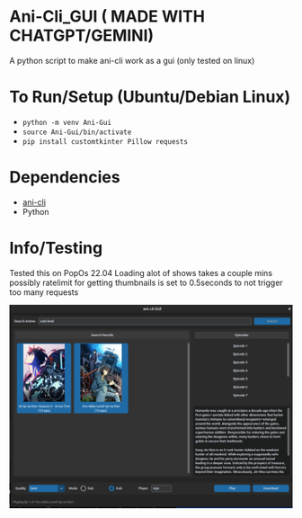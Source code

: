 # Ani-Cli_GUI ( MADE WITH CHATGPT/GEMINI)
A python script to make ani-cli work as a gui (only tested on linux)

# To Run/Setup (Ubuntu/Debian Linux)
- `python -m venv Ani-Gui`
- `source Ani-Gui/bin/activate`
- `pip install customtkinter Pillow requests`

# Dependencies
- [ani-cli](https://github.com/pystardust/ani-cli)
- Python

# Info/Testing
Tested this on PopOs 22.04
Loading alot of shows takes a couple mins possibly ratelimit for getting thumbnails is set to 0.5seconds to not trigger too many requests

[![Screenshot](https://github.com/crazycatjunkies/Ani-Cli_GUI/blob/main/Images/Screenshot%20from%202025-09-17%2013-54-06.png)]([https://github.com/crazycatjunkies/Ani-Cli_GUI/Releases](https://github.com/crazycatjunkies/Ani-Cli_GUI/releases))
